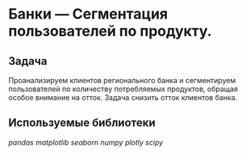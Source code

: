# Банки — Сегментация пользователей по продукту.

## Задача

Проанализируем клиентов регионального банка и сегментируем пользователей по количеству потребляемых продуктов, обращая особое внимание на отток. Задача снизить отток клиентов банка.

## Используемые библиотеки

*pandas*  *matplotlib* *seaborn* *numpy* *plotly* *scipy*
